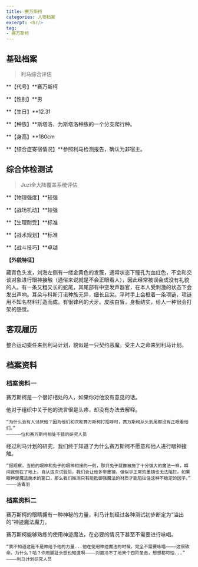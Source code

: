 ```yaml
---
title: 赛万斯柯
categories: 人物档案
excerpt: <hr/>
tag:
- 赛万斯柯
---
```


## 基础档案

> 利马综合评估

**【代号】**赛万斯柯

**【性别】**男

**【生日】**12.31

**【种族】**斯塔洛，为斯塔洛种族的一个分支爬行种。

**【身高】**180cm

**【综合症寄宿情况】**参照利马检测报告，确认为非宿主。

## 综合体检测试

> Juzi全大陆覆盖系统评估

**【物理强度】**较强

**【战场机动】**较强

**【生理耐受】**标准

**【战术规划】**标准

**【战斗技巧】**卓越

**【外貌特征】**

藏青色头发，刘海左侧有一缕金黄色的发簇，通常状态下瞳孔为血红色，不会和交谈对象进行眼神接触（通俗来说就是不会正眼看人），因此经常被误会成没有礼貌的人。有一条又粗又长的蛇尾，其尾部有中空发声器官，在本人受刺激的状态下会发出声响。耳朵与科斯汀诺种族无异，细长且尖。平时手上会框着一条项链，项链用不知名材料打造而成。有很锋利的犬牙。皮肤白皙，身板结实，给人一种很会打架的感觉。

## 客观履历

整合运动委任来到利马计划，貌似是一只契约恶魔，受主人之命来到利马计划。

## 档案资料

### 档案资料一

赛万斯柯是一个很好相处的人，如果你对他没有意见的话。

他对于组织中关于他的流言很是头疼，却没有办法去解释。

```
“为什么会有人讨厌他？因为他们初次和赛万斯柯打招呼时，赛万斯柯从头到尾都没有正眼看他们。”
————一位和赛万斯柯相处不错的研究人员
```

经过利马计划的研究，我们终于知道了为什么赛万斯柯不愿意和他人进行眼神接触。

```
“据观察，当他的眼神和兔子的眼神相接的一刻，那只兔子就像被施了十分强大的魔法一样，瞬间就倒在了地上。自从这次试验后，我们会让他多带墨镜，但似乎正常的墨镜也无法阻拦。如果眼神是魔法施术的窗口，那么我们推测只有能抵御强魔法的材质才能阻拦住这种不稳定的因子。”
————洛青羽
```

### 档案资料二

赛万斯柯的眼睛拥有一种神秘的力量，利马计划经过各种测试初步断定为“溢出的”神迹魔法魔力。

赛万斯柯能够熟练的使用神迹魔法，在必要的情况下甚至不需要进行咏唱。

```
“我不知道这是不是神给予他的力量...他在使用神迹魔法的时候，完全不需要咏唱————这很致命。为什么？哈？你用脚趾头想也知道啊————对面冷不丁地来个四阶圣击，想想都可怕...”
————利马计划研究人员
```
